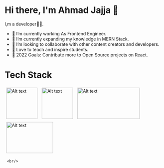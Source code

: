  # Hi there, I'm Ahmad Jajja 👋



 I,m a developer🧑‍💻.

- 🔭 I’m currently working As Frontend Engineer.
- 🌱 I’m currently expanding my knowledge in MERN Stack.
- 👯 I’m looking to collaborate with other content creators and developers.
- 📢 Love to teach and inspire students.
- 🥅 2022 Goals: Contribute more to Open Source projects on React.


# Tech Stack

   <img src="https://upload.wikimedia.org/wikipedia/commons/thumb/1/18/C_Programming_Language.svg/640px-C_Programming_Language.svg.png"
        alt="Alt text" title="Optional title"
        style="display: inline-block; margin: 0 auto; width: 100px; height: 100px;padding:5px">
   <img src="https://upload.wikimedia.org/wikipedia/commons/thumb/1/18/ISO_C%2B%2B_Logo.svg/640px-ISO_C%2B%2B_Logo.svg.png"
        alt="Alt text" title="Optional title"
        style="display: inline-block; margin: 0 auto; width: 100px; height: 100px;padding:5px">
    <img src="https://www.codesansar.com/storage/app/media/seo/dart.png" 
        alt="Alt text" title="Optional title"
        style="display: inline-block; margin: 0 auto; width: 200px; height: 100px;padding:5px">
    <img src="https://lilnop.github.io/js-documentation/img/js.png" 
        alt="Alt text" title="Optional title"
        style="display: inline-block; margin: 0 auto; width: 150px; height: 100px;padding:5px">
        
     <br/>
